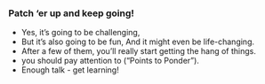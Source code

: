 
### Patch ‘er up and keep going!

- Yes, it’s going to be challenging,
- But it’s also going to be fun, And it might even be life-changing.
- After a few of them, you’ll really start getting the hang of things.
- you should pay attention to (“Points to Ponder”).
- Enough talk - get learning!
